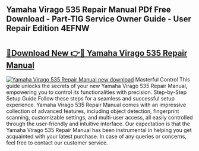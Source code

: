 ## Yamaha Virago 535 Repair Manual PDf Free Download - Part-TIG Service Owner Guide - User Repair Edition 4EFNW

# <h2><a href="http://bc55975.oget.top/?id=Yamaha+Virago+535+Repair+Manual">🔗Download New 👉🔴 Yamaha Virago 535 Repair Manual</a></h2>

[![Yamaha Virago 535 Repair Manual new download](https://i.imgur.com/5g1atiW.png)](http://bc55975.oget.top/?id=Yamaha+Virago+535+Repair+Manual)
Masterful Control This guide unlocks the secrets of your new Yamaha Virago 535 Repair Manual, empowering you to control its functionalities with precision. Step-by-Step Setup Guide Follow these steps for a seamless and successful setup experience. Yamaha Virago 535 Repair Manual comes with an impressive collection of advanced features, including object detection, fingerprint scanning, customizable settings, and multi-user access, all easily controlled through the user-friendly and intuitive interface. Our expectation is that the Yamaha Virago 535 Repair Manual has been instrumental in helping you get acquainted with your latest purchase. In case of any queries or concerns, feel free to contact our customer service.
